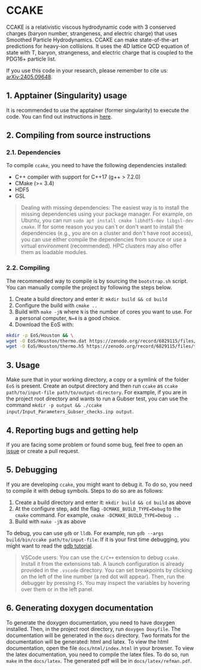 # CCAKE

CCAKE is a relativistic viscous hydrodynamic code with 3 conserved charges
(baryon number, strangeness, and electric charge) that uses Smoothed Particle
Hydrodynamics. CCAKE can make state-of-the-art predictions for heavy-ion
collisions. It uses the 4D lattice QCD equation of state with T, baryon,
strangeness, and electric charge that is coupled to the PDG16+ particle
list.

If you use this code in your research, please remember to cite us: [arXiv:2405.09648](https://arxiv.org/abs/2405.09648).

## 1. Apptainer (Singularity) usage

It is recommended to use the apptainer (former singularity) to execute the code.
You can find out instructions in [here](apptainer/README.md).

## 2. Compiling from source instructions

### 2.1. Dependencies

To compile `ccake`, you need to have the following dependencies installed:

- C++ compiler with support for C++17 (g++ > 7.2.0)
- CMake (>= 3.4)
- HDF5
- GSL

> Dealing with missing dependencies: The easiest way is to install the missing
> dependencies using your package manager. For example, on Ubuntu, you can run
> `sudo apt install cmake libhdf5-dev libgsl-dev cmake`. If for some reason you
> you can`t or don't want to install the dependencies (e.g., you are on a
> cluster and don't have root access), you can use either compile the
> dependencies from source or use a virtual environment (recommended). HPC
> clusters may also offer them as loadable modules.

### 2.2. Compiling

The recommended way to compile is by sourcing the `bootstrap.sh` script. You can
manually compile the project by following the steps below.

1. Create a build directory and enter it: `mkdir build && cd build`
2. Configure the build with `cmake ..`
3. Build with `make -jN` where `N` is the number of cores you want to use. For
   a personal computer, `N=4` is a good choice.
4. Download the EoS with:
```bash
mkdir -p EoS/Houston && \
wget -O EoS/Houston/thermo.dat https://zenodo.org/record/6829115/files/thermo.dat?download=1 && \
wget -O EoS/Houston/thermo.h5 https://zenodo.org/record/6829115/files/thermo.h5?download=1
```

## 3. Usage

Make sure that in your working directory, a copy or a symlink of the folder
`EoS` is present. Create an output directory and then run `ccake` as
`ccake path/to/input-file path/to/output-directory`. For example, if you are
in the project root directory and wants to run a Gubser test, you can use the
command `mkdir -p output && ./ccake input/Input_Parameters_Gubser_checks.inp output`.

## 4. Reporting bugs and getting help

If you are facing some problem or found some bug, feel free to open an
[issue](https://github.com/the-nuclear-confectionery/CCAKE/issues) or create
a pull request.

## 5. Debugging

If you are developing `ccake`, you might want to debug it. To do so, you need
to compile it with debug symbols. Steps to do so are as follows:

1. Create a build directory and enter it: `mkdir build && cd build` as above
2. At the configure step, add the flag `-DCMAKE_BUILD_TYPE=Debug` to the
   `cmake` command. For example, `cmake -DCMAKE_BUILD_TYPE=Debug ..`
3. Build with `make -jN` as above

To debug, you can use `gdb` or `lldb`. For example,
run `gdb --args build/bin/ccake path/to/input-file`. If it is your first time
debugging, you might want to read the
[gdb tutorial](https://sourceware.org/gdb/onlinedocs/gdb/).

> VSCode users: You can use the `C/C++` extension to debug `ccake`. Install it
> from the extensions tab. A launch configuration is already provided in the
> `.vscode` directory. You can set breakpoints by clicking on the left of the
> line number (a red dot will appear). Then, run the debugger by pressing `F5`.
> You may inspect the variables by hovering over them or in the left panel.

## 6. Generating doxygen documentation

To generate the doxygen documentation, you need to have doxygen installed. Then,
in the project root directory, run `doxygen Doxyfile`. The documentation will
be generated in the `docs` directory. Two formats for the documentation will be
generated: html and latex. To view the html documentation, open the file
`docs/html/index.html` in your browser. To view the latex documentation, you
need to compile the latex files. To do so, run `make` in the `docs/latex`. The
generated pdf will be in `docs/latex/refman.pdf`.
